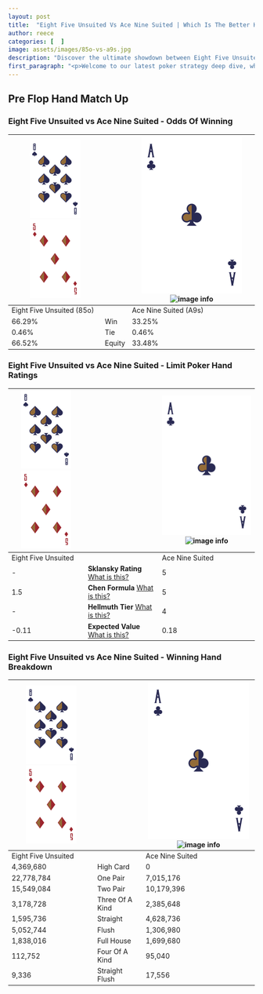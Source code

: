 ```yaml
---
layout: post
title:  "Eight Five Unsuited Vs Ace Nine Suited | Which Is The Better Hand In Poker? A Complete Guide"
author: reece
categories: [  ]
image: assets/images/85o-vs-a9s.jpg
description: "Discover the ultimate showdown between Eight Five Unsuited and Ace Nine Suited in poker! Uncover the odds, strategies, and scenarios where one hand triumphs over the other. Get ready to up your poker game with this thrilling analysis."
first_paragraph: "<p>Welcome to our latest poker strategy deep dive, where we're pitting two distinct hands against each other in a high-stakes showdown: Eight Five Unsuited vs Ace Nine Suited.</p><p>In the dynamic world of poker, every decision counts, and knowing which hand holds the upper hand is key to your success at the table.</p><p>In this article, we'll dissect these two hands, explore the scenarios where one dominates the other, and equip you with the knowledge to make strategic choices that can tip the odds in your favor.</p><p>Get ready to unravel the intriguing dynamics of these poker hands and elevate your game to new heights.</p>"
---
```




[comment]: # (sp0)

## Pre Flop Hand Match Up

<div class="table hand-ratings" markdown="1"> 



### Eight Five Unsuited vs Ace Nine Suited - Odds Of Winning


    
| ![image info](assets/images/hand1/8.png) ![image info](assets/images/hand1/5o.png) |  | ![image info](assets/images/hand2/A.png) ![image info](assets/images/hand2/9s.png) |
| -------- | -------- | -------- |
| Eight Five Unsuited (85o) |  | Ace Nine Suited (A9s) |
| 66.29% | Win | 33.25% |
| 0.46% | Tie | 0.46% |
| 66.52% | Equity | 33.48% |




[comment]: # (sp1)



### Eight Five Unsuited vs Ace Nine Suited - Limit Poker Hand Ratings


    
| ![image info](assets/images/hand1/8.png) ![image info](assets/images/hand1/5o.png) |  | ![image info](assets/images/hand2/A.png) ![image info](assets/images/hand2/9s.png) |
| -------- | -------- | -------- |
| Eight Five Unsuited |  | Ace Nine Suited |
| - | **Sklansky Rating** [What is this?](/sklansky-rating-explained) | 5 |
| 1.5 | **Chen Formula** [What is this?](/chen-formula-explained) | 5 |
| - | **Hellmuth Tier** [What is this?](/Hellmuth-tier-explained) | 4 |
| -0.11 | **Expected Value** [What is this?](/expected-value-explained) | 0.18 |




[comment]: # (sp2)



### Eight Five Unsuited vs Ace Nine Suited - Winning Hand Breakdown


    
| ![image info](assets/images/hand1/8.png) ![image info](assets/images/hand1/5o.png) |  | ![image info](assets/images/hand2/A.png) ![image info](assets/images/hand2/9s.png) |
| -------- | -------- | -------- |
| Eight Five Unsuited |  | Ace Nine Suited |
| 4,369,680 | High Card | 0 |
| 22,778,784 | One Pair | 7,015,176 |
| 15,549,084 | Two Pair | 10,179,396 |
| 3,178,728 | Three Of A Kind | 2,385,648 |
| 1,595,736 | Straight | 4,628,736 |
| 5,052,744 | Flush | 1,306,980 |
| 1,838,016 | Full House | 1,699,680 |
| 112,752 | Four Of A Kind | 95,040 |
| 9,336 | Straight Flush | 17,556 |




[comment]: # (sp3)



</div>

[comment]: # (sp4)



[comment]: # (sp5)

